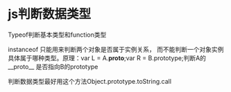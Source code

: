# js判断数据类型

Typeof判断基本类型和function类型

instanceof 只能用来判断两个对象是否属于实例关系， 而不能判断一个对象实例具体属于哪种类型。原理：var L = A.__proto__;var R = B.prototype;判断A的__proto__ 是否指向B的prototype

判断数据类型最好用这个方法Object.prototype.toString.call